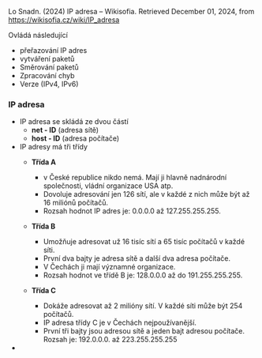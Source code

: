 Lo Snadn. (2024) IP adresa – Wikisofia. Retrieved December 01, 2024, from https://wikisofia.cz/wiki/IP_adresa

Ovládá následující
 - přeřazování IP adres
 - vytváření paketů
 - Směrování paketů
 - Zpracování chyb
 - Verze (IPv4, IPv6)

### IP adresa
- IP adresa se skládá ze dvou částí
	- **net - ID** (adresa sítě)
	- **host - ID** (adresa počítače)
- IP adresy má tři třídy
	- **Třída A** 
		- v České republice nikdo nemá. Mají ji hlavně nadnárodní společnosti, vládní organizace USA atp. 
		- Dovoluje adresování jen 126 sítí, ale v každé z nich může být až 16 miliónů počítačů. 
		- Rozsah hodnot IP adres je: 0.0.0.0 až 127.255.255.255.

	- **Třída B** 
		- Umožňuje adresovat už 16 tisíc sítí a 65 tisíc počítačů v každé síti. 
		- První dva bajty je adresa sítě a další dva adresa počítače. 
		- V Čechách ji mají významné organizace. 
		- Rozsah hodnot ve třídě B je: 128.0.0.0 až do 191.255.255.255.
	
	- **Třída C** 
		- Dokáže adresovat až 2 milióny sítí. V každé síti může být 254 počítačů. 
		- IP adresa třídy C je v Čechách nejpoužívanější. 
		- První tři bajty jsou adresou sítě a jeden bajt adresou počítače. Rozsah je: 192.0.0.0. až 223.255.255.255 
- 
